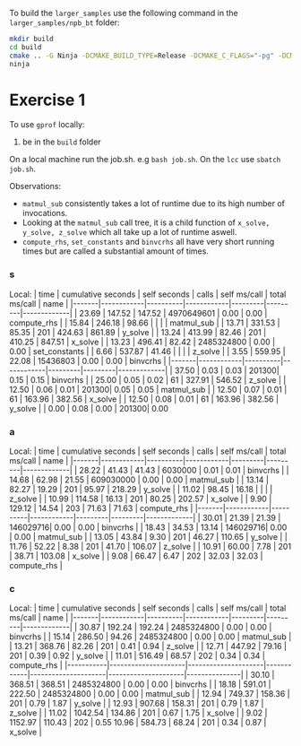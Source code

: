 To build the `larger_samples` use the following command in the `larger_samples/npb_bt` folder:

```bash
mkdir build
cd build
cmake .. -G Ninja -DCMAKE_BUILD_TYPE=Release -DCMAKE_C_FLAGS="-pg" -DCMAKE_CXX_FLAGS="-pg"
ninja
```

# Exercise 1

To use `gprof` locally:
 1. be in the `build` folder

On a local machine run the job.sh. e.g `bash job.sh`.
On the `lcc` use `sbatch job.sh`.

Observations: 
 - `matmul_sub` consistently takes a lot of runtime due to its high number of invocations.
 - Looking at the `matmul_sub` call tree, it is a child function of `x_solve, y_solve, z_solve`
   which all take up a lot of runtime aswell.
 - `compute_rhs`, `set_constants` and `binvcrhs` all have very short running times but are called a substantial
   amount of times.

### s
Local:
| time  | cumulative seconds | self seconds | calls      | self ms/call | total ms/call | name        |
|-------|------------|----------|------------|---------|---------|-------------|
| 23.69 | 147.52     | 147.52   | 4970649601 | 0.00    | 0.00    | compute_rhs |
| 15.84 | 246.18     | 98.66    |            |         |         | matmul_sub  |
| 13.71 | 331.53     | 85.35    | 201        | 424.63  | 861.89  | y_solve     |
| 13.24 | 413.99     | 82.46    | 201        | 410.25  | 847.51  | x_solve     |
| 13.23 | 496.41     | 82.42    | 2485324800 | 0.00    | 0.00    | set_constants |
| 6.66  | 537.87     | 41.46    |            |         |         | z_solve     |
| 3.55  | 559.95     | 22.08    | 15436803   | 0.00    | 0.00    | binvcrhs    |
|-------|------------|----------|------------|---------|---------|-------------|
| 37.50     | 0.03                | 0.03                | 201300| 0.15                | 0.15                | binvcrhs      |
| 25.00     | 0.05                | 0.02                | 61    | 327.91              | 546.52              | z_solve       |
| 12.50     | 0.06                | 0.01                | 201300| 0.05                | 0.05                | matmul_sub    |
| 12.50     | 0.07                | 0.01                | 61    | 163.96              | 382.56              | x_solve       |
| 12.50     | 0.08                | 0.01                | 61    | 163.96              | 382.56              | y_solve       |
| 0.00      | 0.08                | 0.00                | 201300| 0.00  


### a
Local:
| time  | cumulative seconds | self seconds | calls      | self ms/call | total ms/call | name        |
|-------|------------|----------|------------|---------|---------|-------------|
| 28.22  | 41.43           | 41.43     | 6030000 | 0.01            | 0.01           | binvcrhs     |
| 14.68  | 62.98           | 21.55     | 609030000 | 0.00          | 0.00           | matmul_sub  |
| 13.14  | 82.27           | 19.29     | 201     | 95.97           | 218.29         | y_solve      |
| 11.02  | 98.45           | 16.18     |         |                 |                | z_solve      |
| 10.99  | 114.58          | 16.13     | 201     | 80.25           | 202.57         | x_solve      |
| 9.90   | 129.12          | 14.54     | 203     | 71.63           | 71.63          | compute_rhs  |
|-------|------------|----------|------------|---------|---------|-------------|
| 30.01     | 21.39               | 21.39               | 146029716| 0.00                | 0.00                | binvcrhs      |
| 18.43     | 34.53               | 13.14               | 146029716| 0.00                | 0.00                | matmul_sub    |
| 13.05     | 43.84               | 9.30                | 201      | 46.27               | 110.65              | y_solve       |
| 11.76     | 52.22               | 8.38                | 201      | 41.70               | 106.07              | z_solve       |
| 10.91     | 60.00               | 7.78                | 201      | 38.71               | 103.08              | x_solve       |
| 9.08      | 66.47               | 6.47                | 202      | 32.03               | 32.03               | compute_rhs   |

### c
Local:
| time  | cumulative seconds | self seconds | calls      | self ms/call | total ms/call | name        |
|-------|------------|----------|------------|---------|---------|-------------|
| 30.87  | 192.24          | 192.24    | 2485324800 | 0.00            | 0.00           | binvcrhs     |
| 15.14  | 286.50          | 94.26     | 2485324800 | 0.00            | 0.00           | matmul_sub  |
| 13.21  | 368.76          | 82.26     | 201       | 0.41            | 0.94           | z_solve      |
| 12.71  | 447.92          | 79.16     | 201       | 0.39            | 0.92           | y_solve      |
| 11.01  | 516.49          | 68.57     | 202       | 0.34            | 0.34           | compute_rhs  |
|-----------|---------------------|---------------------|------------|---------------------|---------------------|---------------|
| 30.10     | 368.51              | 368.51              | 2485324800 | 0.00                | 0.00                | binvcrhs      |
| 18.18     | 591.01              | 222.50              | 2485324800 | 0.00                | 0.00                | matmul_sub    |
| 12.94     | 749.37              | 158.36              | 201        | 0.79                | 1.87                | y_solve       |
| 12.93     | 907.68              | 158.31              | 201        | 0.79                | 1.87                | z_solve       |
| 11.02     | 1042.54             | 134.86              | 201        | 0.67                | 1.75                | x_solve       |
| 9.02      | 1152.97             | 110.43              | 202        | 0.55    10.96  | 584.73          | 68.24     | 201       | 0.34            | 0.87           | x_solve      |
